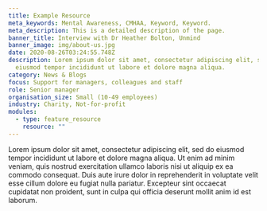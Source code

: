 ```yaml
---
title: Example Resource
meta_keywords: Mental Awareness, CMHAA, Keyword, Keyword.
meta_description: This is a detailed description of the page.
banner_title: Interview with Dr Heather Bolton, Unmind
banner_image: img/about-us.jpg
date: 2020-08-26T03:24:55.748Z
description: Lorem ipsum dolor sit amet, consectetur adipiscing elit, sed do
  eiusmod tempor incididunt ut labore et dolore magna aliqua.
category: News & Blogs
focus: Support for managers, colleagues and staff
role: Senior manager
organisation_size: Small (10-49 employees)
industry: Charity, Not-for-profit
modules:
  - type: feature_resource
    resource: ""
---
```

Lorem ipsum dolor sit amet, consectetur adipiscing elit, sed do eiusmod tempor incididunt ut labore et dolore magna aliqua. Ut enim ad minim veniam, quis nostrud exercitation ullamco laboris nisi ut aliquip ex ea commodo consequat. Duis aute irure dolor in reprehenderit in voluptate velit esse cillum dolore eu fugiat nulla pariatur. Excepteur sint occaecat cupidatat non proident, sunt in culpa qui officia deserunt mollit anim id est laborum.